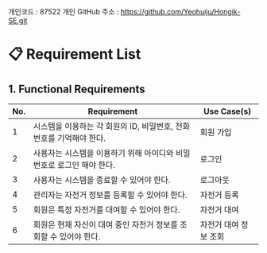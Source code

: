 개인코드 : 87522
개인 GitHub 주소 : https://github.com/Yeohuiju/Hongik-SE.git

# 📋 Requirement List
## 1. Functional Requirements
| No. | Requirement | Use Case(s) |
|---|---|---|
| 1 | 시스템을 이용하는 각 회원의 ID, 비밀번호, 전화번호를 기억해야 한다. | 회원 가입 | 
| 2 | 사용자는 시스템을 이용하기 위해 아이디와 비밀번호로 로그인 해야 한다. | 로그인 | 
| 3 | 사용자는 시스템을 종료할 수 있어야 한다. | 로그아웃 |  
| 4 | 관리자는 자전거 정보를 등록할 수 있어야 한다. | 자전거 등록 |
| 5 | 회원은 특정 자전거를 대여할 수 있어야 한다. | 자전거 대여 |
| 6 | 회원은 현재 자신이 대여 중인 자전거 정보를 조회할 수 있어야 한다. | 자전거 대여 정보 조회 |